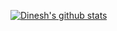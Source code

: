 

<!--
**Dinesh333s/Dinesh333s** is a ✨ _special_ ✨ repository because its `README.md` (this file) appears on your GitHub profile. 

Here are some ideas to get you started:

- 🔭 I’m currently working on ... 
- 🌱 I’m currently learning ...
- 👯 I’m looking to collaborate on ...
- 🤔 I’m looking for help with ...
- 💬 Ask me about ...
- 📫 How to reach me: ...
- 😄 Pronouns: ...
- ⚡ Fun fact: ...
-->
[![Dinesh's github stats](https://github-readme-stats.vercel.app/api?username=Dinesh333s&count_private=true&include_all_commits=true&show_icons=true&theme=tokyonight)](https://github.com/anuraghazra/github-readme-stats)
